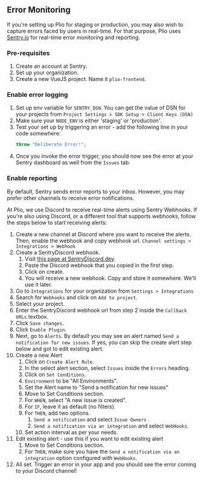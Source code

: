## Error Monitoring

If you're setting up Plio for staging or production, you may also wish to capture errors faced by users in real-time. For that purpose, Plio uses [Sentry.io](https://sentry.io/) for real-time error monitoring and reporting.

### Pre-requisites
1. Create an account at Sentry.
2. Set up your organization.
3. Create a new VueJS project. Name it `plio-frontend`.


### Enable error logging
1. Set up env variable for `SENTRY_DSN`. You can get the value of DSN for your projects from `Project Settings > SDK Setup > Client Keys (DSN)`
2. Make sure your `NODE_ENV` is either 'staging' or 'production'.
3. Test your set up by triggering an error - add the following line in your code somewhere:
    ```js
    throw "Deliberate Error!";
    ```
4. Once you invoke the error trigger, you should now see the error at your Sentry dashboard as well from the `Issues` tab.

### Enable reporting
By default, Sentry sends error reports to your inbox. However, you may prefer other channels to receive error notifications.

At Plio, we use Discord to receive real-time alerts using Sentry Webhooks. If you're also using Discord, or a different tool that supports webhooks, follow the steps below to start receiving alerts:
1. Create a new channel at Discord where you want to receive the alerts. Then, enable the webhook and copy webhook url. `Channel settings > Integrations > Webhook`
2. Create a SentryDiscord webhook.
   1. Visit [this page at SentryDiscord.dev](https://sentrydiscord.dev/create).
   2. Paste the Discord webhook that you copied in the first step.
   3. Click on create.
   4. You will receive a new webhook. Copy and store it somewhere. We'll use it later.
3. Go to `Integrations` for your organization from `Settings > Integrations`
4. Search for `Webhooks` and click on `Add to project`.
5. Select your project.
5. Enter the SentryDiscord webhook url from step 2 inside the `Callback URLs` textbox.
6. Click `Save changes`.
7. Click `Enable Plugin`.
8. Next, go to `Alerts`. By default you may see an alert named `Send a notification for new issues`. If yes, you can skip the create alert step below and got to edit existing alert.
9. Create a new Alert
   1. Click on `Create Alert Rule`.
   2. In the select alert section, select `Issues` inside the `Errors` heading.
   3. Click on `Set Conditions`.
   4. `Environment` to be "All Environments".
   5. Set the Alert name to "Send a notification for new issues"
   6. Move to Set Conditions section.
   7. For `WHEN`, select "A new issue is created".
   8. For `IF`, leave it as default (no filters).
   9. For `THEN`, add two options.
      1. `Send a notification` and select `Issue Owners` .
      2. `Send a notification via an integration` and select `WebHooks`.
   10. Set action interval as per your needs.
10. Edit existing alert - use this if you want to edit existing alert
    1. Move to Set Conditions section.
    2. For `THEN`, make sure you have the `Send a notification via an integration` option configured with `WebHooks`.
11. All set. Trigger an error in your app and you should see the error coming to your Discord channel!
